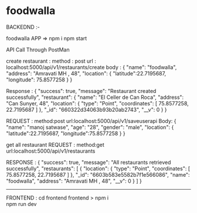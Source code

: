# foodwalla

BACKEDND :-

foodwalla APP => 
npm i 
npm start

API Call Through PostMan

create restaurant : 
      method : post 
      url  :  localhost:5000/api/v1/restaurants/create
      body : {
            "name": "foodwalla",
            "address": "Amravati MH , 48",
            "location": {
              "latitude":22.7195687,
              "longitude": 75.8577258
        }
}

           
Response :
{
    "success": true,
    "message": "Restaurant created successfully",
    "restaurant": {
        "name": "El Celler de Can Roca",
        "address": "Can Sunyer, 48",
        "location": {
            "type": "Point",
            "coordinates": [
                75.8577258,
                22.7195687
            ]
        },
        "_id": "660322d34063b93b20ab2743",
        "__v": 0
    }
}



REQUEST :
method:post
url:localhost:5000/api/v1/saveuserapi
Body:
{
    "name": "manoj satwase",
    "age": "28",
    "gender": "male",
    "location": {
        "latitude":22.7195687,
        "longitude":75.8577258
    }
}

get all restaurant
REQUEST :
method:get
url:localhost:5000/api/v1/restaurants 

RESPONSE :
{
    "success": true,
    "message": "All restaurants retrieved successfully",
    "restaurants": [
        {
            "location": {
                "type": "Point",
                "coordinates": [
                    75.8577258,
                    22.7195687
                ]
            },
            "_id": "6603b583e5582b7f1e566086",
            "name": "foodwalla",
            "address": "Amravati MH , 48",
            "__v": 0
        }
    ]
}

----------------------------------------------------------

FRONTEND :
cd frontend
frontend >
         npm i  
         npm run dev

        
